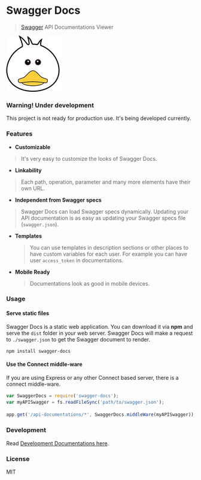 # Swagger Docs

> [Swagger](http://swagger.io) API Documentations Viewer

![Doc? Duck?](./docs/duck.jpg)

### Warning! Under development
This project is not ready for production use. It's being developed currently.

### Features
* **Customizable**

 > It's very easy to customize the looks of Swagger Docs.
* **Linkability**

 > Each path, operation, parameter and many more elements have their own URL.
* **Independent from Swagger specs**

 > Swagger Docs can load Swagger specs dynamically. Updating your API documentation is as easy as updating your Swagger specs file (`swagger.json`).
* **Templates**

  > You can use templates in description sections or other places to have custom variables for each user. For example you can have user `access_token` in documentations.
* **Mobile Ready**

  > Documentations look as good in mobile devices.


### Usage

#### Serve static files
Swagger Docs is a static web application. You can download it via **npm** and serve
the `dist` folder in your web server. Swagger Docs will make a request to `./swagger.json`
to  get the Swagger document to render. 

```shell
npm install swagger-docs
```
#### Use the Connect middle-ware
If you are using Express or any other Connect based server, there is a connect middle-ware.

```js
var SwaggerDocs = require('swagger-docs');
var myAPISwagger = fs.readFileSync('path/to/swagger.json');

app.get('/api-documentations/*', SwaggerDocs.middleWare(myAPISwagger));
```

### Development
Read [Development Documentations here](./docs/development.md).

### License
MIT

